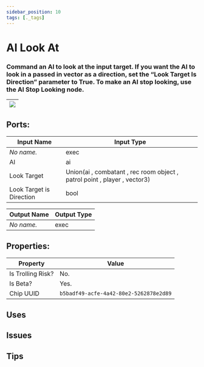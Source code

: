 ```yaml
---
sidebar_position: 10
tags: [._tags]
---
```


# AI Look At


### Command an AI to look at the input target. If you want the AI to look in a passed in vector as a direction, set the “Look Target Is Direction” parameter to True. To make an AI stop looking, use the AI Stop Looking node.

| ![](https://images-ext-2.discordapp.net/external/MPmIaQzlEPmgGWlgi-WxBBXt0Bjv_zWPkg1y1f_sy3s/https/www.recroomcircuits.com/image/circuit/absolute-value?width=206&height=108) |
|-----|

## Ports:

| Input Name | Input Type |
|-----------|-----------|
| *No name.* | exec |
| AI | ai |
| Look Target | Union(ai , combatant , rec room object , patrol point , player , vector3) |
| Look Target is Direction | bool |

| Output Name | Output Type |
|-----------|-----------|
| *No name.* | exec |

## Properties:

| Property  | Value |
|-------------------|-----------|
| Is Trolling Risk? | No. |
| Is Beta? | Yes. |
| Chip UUID | `b5badf49-acfe-4a42-80e2-5262878e2d89` |

## Uses

## Issues

## Tips